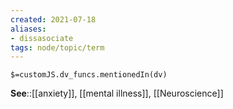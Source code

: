 ```yaml
---
created: 2021-07-18
aliases:
- dissasociate
tags: node/topic/term
---
```

`$=customJS.dv_funcs.mentionedIn(dv)`

**See**::[[anxiety]], [[mental illness]], [[Neuroscience]]